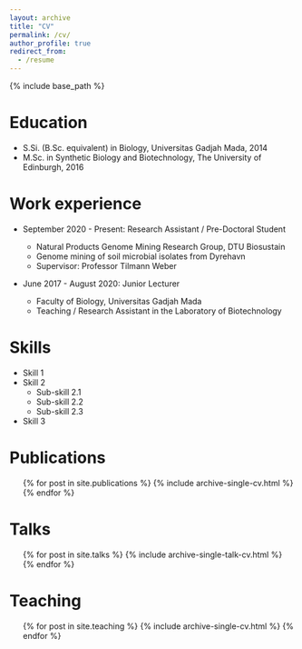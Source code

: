 ```yaml
---
layout: archive
title: "CV"
permalink: /cv/
author_profile: true
redirect_from:
  - /resume
---
```


{% include base_path %}

Education
======
* S.Si. (B.Sc. equivalent) in Biology, Universitas Gadjah Mada, 2014
* M.Sc. in Synthetic Biology and Biotechnology, The University of Edinburgh, 2016

Work experience
======
* September 2020 - Present: Research Assistant / Pre-Doctoral Student
  * Natural Products Genome Mining Research Group, DTU Biosustain
  * Genome mining of soil microbial isolates from Dyrehavn
  * Supervisor: Professor Tilmann Weber

* June 2017 - August 2020: Junior Lecturer
  * Faculty of Biology, Universitas Gadjah Mada
  * Teaching / Research Assistant in the Laboratory of Biotechnology
  
Skills
======
* Skill 1
* Skill 2
  * Sub-skill 2.1
  * Sub-skill 2.2
  * Sub-skill 2.3
* Skill 3

Publications
======
  <ul>{% for post in site.publications %}
    {% include archive-single-cv.html %}
  {% endfor %}</ul>
  
Talks
======
  <ul>{% for post in site.talks %}
    {% include archive-single-talk-cv.html %}
  {% endfor %}</ul>
  
Teaching
======
  <ul>{% for post in site.teaching %}
    {% include archive-single-cv.html %}
  {% endfor %}</ul>
  
